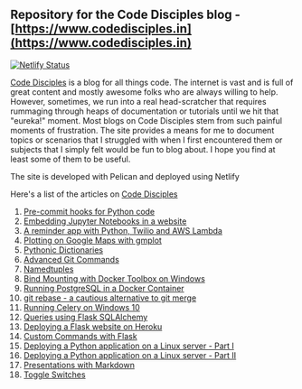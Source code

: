 ## Repository for the Code Disciples blog - [https://www.codedisciples.in](https://www.codedisciples.in)

[![Netlify Status](https://api.netlify.com/api/v1/badges/654d61ed-8d1f-47bb-8105-5dd94d58d98f/deploy-status)](https://app.netlify.com/sites/cranky-boyd-328430/deploys)

[Code Disciples](https://www.codedisciples.in) is a blog for all things code. The internet is vast and is full of great content and mostly awesome folks who are always willing to help. However, sometimes, we run into a real head-scratcher that requires rummaging through heaps of documentation or tutorials until we hit that "eureka!" moment. Most blogs on Code Disciples stem from such painful moments of frustration. The site provides a means for me to document topics or scenarios that I struggled with when I first encountered them or subjects that I simply felt would be fun to blog about. I hope you find at least some of them to be useful.

The site is developed with Pelican and deployed using Netlify

Here's a list of the articles on [Code Disciples](https://www.codedisciples.in)
1. [Pre-commit hooks for Python code](https://codedisciples.in/pre-commit.html)
2. [Embedding Jupyter Notebooks in a website](https://codedisciples.in/embedding-jupyter.html)
3. [A reminder app with Python, Twilio and AWS Lambda](https://codedisciples.in/reminders.html)
4. [Plotting on Google Maps with gmplot](https://codedisciples.in/google-map-plots.html)
5. [Pythonic Dictionaries](https://codedisciples.in/pythonic-dictionaries.html)
6. [Advanced Git Commands](https://codedisciples.in/advanced-git.html)
7. [Namedtuples](https://codedisciples.in/named-tuples.html)
8. [Bind Mounting with Docker Toolbox on Windows](https://codedisciples.in/docker-bind-mounts.html)
9. [Running PostgreSQL in a Docker Container](https://codedisciples.in/docker-postgres.html)
10. [git rebase - a cautious alternative to git merge](https://codedisciples.in/git-rebase.html)
11. [Running Celery on Windows 10](https://codedisciples.in/celery-windows.html)
12. [Queries using Flask SQLAlchemy](https://codedisciples.in/flask-sqlalchemy-queries.html)
13. [Deploying a Flask website on Heroku](https://codedisciples.in/flask-heroku.html)
14. [Custom Commands with Flask](https://codedisciples.in/flask-commands.html)
15. [Deploying a Python application on a Linux server - Part I](https://www.codedisciples.in/linux-vps-deployment1.html)
16. [Deploying a Python application on a Linux server - Part II](https://www.codedisciples.in/linux-vps-deployment2.html)
17. [Presentations with Markdown](https://www.codedisciples.in/markdown-presentations.html)
18. [Toggle Switches](https://www.codedisciples.in/toggle-switches.html)
